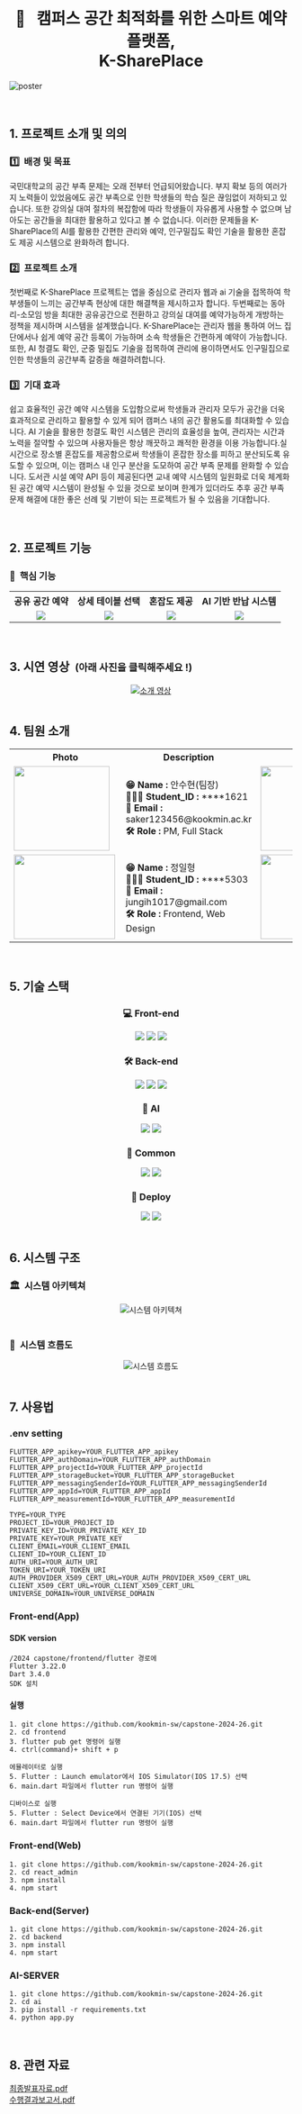 <div align="center">
<br>
<br>

# 🏫 &nbsp;&nbsp;캠퍼스 공간 최적화를 위한 스마트 예약 플랫폼, <br> K-SharePlace

</div>

![poster](https://github.com/kookmin-sw/capstone-2024-26/assets/106470291/25c7a6f8-f13e-451b-82da-2af1b22c19c6)

<br>

## 1. 프로젝트 소개 및 의의

### 1️⃣&nbsp;&nbsp;배경 및 목표
 
국민대학교의 공간 부족 문제는 오래 전부터 언급되어왔습니다. 부지 확보 등의 여러가지 노력들이 있었음에도 공간 부족으로 인한 학생들의 학습 질은 끊임없이 저하되고 있습니다. 또한 강의실 대여 절차의 복잡함에 따라 학생들이 자유롭게 사용할 수 없으며 남아도는 공간들을 최대한 활용하고 있다고 볼 수 없습니다. 이러한 문제들을 K-SharePlace의 AI를 활용한 간편한 관리와 예약, 인구밀집도 확인 기술을 활용한 혼잡도 제공 시스템으로 완화하려 합니다.


### 2️⃣&nbsp;&nbsp;프로젝트 소개

첫번째로 K-SharePlace 프로젝트는 앱을 중심으로 관리자 웹과 ai 기술을 접목하여 학부생들이 느끼는 공간부족 현상에 대한 해결책을 제시하고자 합니다. 두번째로는 동아리-소모임 방을 최대한 공유공간으로 전환하고 강의실 대여를 예약가능하게 개방하는 정책을 제시하며 시스템을 설계했습니다. K-SharePlace는 관리자 웹을 통하여 어느 집단에서나 쉽게 예약 공간 등록이 가능하며 소속 학생들은 간편하게 예약이 가능합니다. 또한, AI 청결도 확인, 군중 밀집도 기술을 접목하여 관리에 용이하면서도 인구밀집으로 인한 학생들의 공간부족 갈증을 해결하려합니다.


### 3️⃣&nbsp;&nbsp;기대 효과

쉽고 효율적인 공간 예약 시스템을 도입함으로써 학생들과 관리자 모두가 공간을 더욱 효과적으로 관리하고 활용할 수 있게 되어 캠퍼스 내의 공간 활용도를 최대화할 수 있습니다. AI 기술을 활용한 청결도 확인 시스템은 관리의 효율성을 높여, 관리자는 시간과 노력을 절약할 수 있으며 사용자들은 항상 깨끗하고 쾌적한 환경을 이용 가능합니다.실시간으로 장소별 혼잡도를 제공함으로써 학생들이 혼잡한 장소를 피하고 분산되도록 유도할 수 있으며, 이는 캠퍼스 내 인구 분산을 도모하여 공간 부족 문제를 완화할 수 있습니다. 도서관 시설 예약 API 등이 제공된다면 교내 예약 시스템의 일원화로 더욱 체계화된 공간 예약 시스템이 완성될 수 있을 것으로 보이며 한계가 있더라도 추후 공간 부족 문제 해결에 대한 좋은 선례 및 기반이 되는 프로젝트가 될 수 있음을 기대합니다.

<br>

## 2. 프로젝트 기능

### 📌&nbsp;&nbsp;핵심 기능
<table>
  <tr>
    <th style="text-align:center;">공유 공간 예약</th>
    <th style="text-align:center;">상세 테이블 선택</th>
    <th style="text-align:center;">혼잡도 제공</th>
    <th style="text-align:center;">AI 기반 반납 시스템</th>
  </tr>
  <tr>
    <td style="text-align:center;"><img src="https://github.com/kookmin-sw/capstone-2024-26/assets/70683738/d3bc8879-0f73-465f-8038-7deb8081d50a"></td>
    <td style="text-align:center;"><img src="https://github.com/kookmin-sw/capstone-2024-26/assets/70683738/1bbdc62f-8cc4-47ec-ad42-39102d455853"></td>
    <td style="text-align:center;"><img src="https://github.com/kookmin-sw/capstone-2024-26/assets/70683738/ad5499c3-8f0a-458d-b0f4-102d2e75c92f"></td>
    <td style="text-align:center;"><img src="https://github.com/kookmin-sw/capstone-2024-26/assets/70683738/542e73f0-96ab-464d-85c6-22e5d4242601"></td>
  </tr>
</table>

<br>

## 3. 시연 영상&nbsp;&nbsp;<small>(아래 사진을 클릭해주세요 !)</small>

<div align="center">
  <a href="https://youtu.be/yvX1-mZZx_o?t=0s" target="_blank">
    <img src="https://img.youtube.com/vi/yvX1-mZZx_o/sddefault.jpg" alt="소개 영상">
  </a>
</div>

<br>

## 4. 팀원 소개

<table align="center">
  <tr>
    <th>Photo</th>
    <th>Description</th>
    <th>Photo</th>
    <th>Description</th>
  </tr>
  <tr>
    <td><img align="left" src="https://github.com/kookmin-sw/capstone-2024-26/assets/70683738/b5a25016-8451-4dfd-a0f0-b069f894a018" height="150" width="170px;"></td>
    <td>
      <strong>😁 Name :</strong> 안수현(팀장)<br>
      <strong>👨🏻‍💻 Student_ID :</strong> ****1621<br>
      <strong>📧 Email :</strong> saker123456@kookmin.ac.kr<br>
      <strong>🛠 Role :</strong> PM, Full Stack
    </td>
    <td><img align="left" src="https://github.com/kookmin-sw/capstone-2024-26/assets/70683738/735be5e0-e21c-4456-a973-ee365e565a86" height="150" width="180px;"></td>
    <td>
      <strong>😁 Name :</strong> 정의석<br>
      <strong>👨🏻‍💻 Student_ID :</strong> ****3134<br>
      <strong>📧 Email :</strong> jungus07@kookmin.ac.kr<br>
      <strong>🛠 Role :</strong> Backend, DataBase
    </td>
  </tr>
  <tr>
    <td><img align="left" src="https://github.com/kookmin-sw/capstone-2024-26/assets/70683738/7657b2e9-1f79-4773-8ad8-f705819441b6" height="150" width="180px;"></td>
    <td>
      <strong>😁 Name :</strong> 정일형<br>
      <strong>👨🏻‍💻 Student_ID :</strong> ****5303<br>
      <strong>📧 Email :</strong> jungih1017@gmail.com<br>
      <strong>🛠 Role :</strong> Frontend, Web Design
    </td>
    <td><img align="left" src="https://github.com/kookmin-sw/capstone-2024-26/assets/70683738/068f5b2d-9fcd-41fe-9b4e-9f180d18a9f3" height="150" width="180px;"></td>
    <td>
      <strong>😁 Name :</strong> 이재훈<br>
      <strong>👨🏻‍💻 Student_ID :</strong> ****3053<br>
      <strong>📧 Email :</strong> jhoon5061@gmail.com<br>
      <strong>🛠 Role :</strong> AI Model Serving
    </td>
  </tr>
</table>

<br>

## 5. 기술 스택

<div align="center">

 ### 💻 Front-end
 <img src="https://img.shields.io/badge/flutter-02569B?style=for-the-badge&logo=flutter&logoColor=white">
 <img src="https://img.shields.io/badge/Dart-0175C2?style=for-the-badge&logo=Dart&logoColor=white">
 <img src="https://img.shields.io/badge/React-61DAFB?style=for-the-badge&logo=React&logoColor=white">
 
 ### 🛠️ Back-end
 <img src="https://img.shields.io/badge/node.js-339933?style=for-the-badge&logo=node.js&logoColor=white">
 <img src="https://img.shields.io/badge/Firebase-FFCA28?style=for-the-badge&logo=Firebase&logoColor=white">
 <img src="https://img.shields.io/badge/Flask-000000?style=for-the-badge&logo=Flask&logoColor=white">

 ### 🤖 AI
  <img src="https://img.shields.io/badge/Python-3776AB?style=for-the-badge&logo=Python&logoColor=white">
  <img src="https://img.shields.io/badge/PyTorch-3776AB?style=for-the-badge&logo=Python&logoColor=white">

 ### 🤝 Common
 <img src="https://img.shields.io/badge/Figma-F24E1E?style=for-the-badge&logo=Figma&logoColor=white">
 <img src="https://img.shields.io/badge/Notion-000000?style=for-the-badge&logo=Notion&logoColor=white">

 ### 🚀 Deploy
 <img src="https://img.shields.io/badge/Docker-2496ED?style=for-the-badge&logo=Docker&logoColor=white">
 <img src="https://img.shields.io/badge/Amazon%20AWS-232F3E?style=for-the-badge&logo=Amazon%20AWS&logoColor=white">

</div>



<br>

## 6. 시스템 구조


### 🏛️&nbsp;&nbsp;시스템 아키텍쳐
<div align="center">
  <img src="https://github.com/kookmin-sw/capstone-2024-26/assets/106470291/c5862b8c-081e-4299-b896-4e27a4acf479" alt="시스템 아키텍쳐">
  
</div>

<br>

### 🔁&nbsp;&nbsp;시스템 흐름도
<div align="center">
  <img src="https://github.com/kookmin-sw/capstone-2024-26/assets/106470291/bbad21df-08bd-4c0a-b403-df31541198be" alt="시스템 흐름도">
</div>

<br>

## 7. 사용법
### .env setting
```
FLUTTER_APP_apikey=YOUR_FLUTTER_APP_apikey
FLUTTER_APP_authDomain=YOUR_FLUTTER_APP_authDomain
FLUTTER_APP_projectId=YOUR_FLUTTER_APP_projectId
FLUTTER_APP_storageBucket=YOUR_FLUTTER_APP_storageBucket
FLUTTER_APP_messagingSenderId=YOUR_FLUTTER_APP_messagingSenderId
FLUTTER_APP_appId=YOUR_FLUTTER_APP_appId
FLUTTER_APP_measurementId=YOUR_FLUTTER_APP_measurementId

TYPE=YOUR_TYPE
PROJECT_ID=YOUR_PROJECT_ID
PRIVATE_KEY_ID=YOUR_PRIVATE_KEY_ID
PRIVATE_KEY=YOUR_PRIVATE_KEY
CLIENT_EMAIL=YOUR_CLIENT_EMAIL
CLIENT_ID=YOUR_CLIENT_ID
AUTH_URI=YOUR_AUTH_URI
TOKEN_URI=YOUR_TOKEN_URI
AUTH_PROVIDER_X509_CERT_URL=YOUR_AUTH_PROVIDER_X509_CERT_URL
CLIENT_X509_CERT_URL=YOUR_CLIENT_X509_CERT_URL
UNIVERSE_DOMAIN=YOUR_UNIVERSE_DOMAIN
```

### Front-end(App)
#### SDK version
``` 
/2024 capstone/frontend/flutter 경로에 
Flutter 3.22.0 
Dart 3.4.0
SDK 설치
```
#### 실행
```
1. git clone https://github.com/kookmin-sw/capstone-2024-26.git
2. cd frontend
3. flutter pub get 명령어 실행 
4. ctrl(command)+ shift + p

에뮬레이터로 실행
5. Flutter : Launch emulator에서 IOS Simulator(IOS 17.5) 선택 
6. main.dart 파일에서 flutter run 명령어 실행

디바이스로 실행 
5. Flutter : Select Device에서 연결된 기기(IOS) 선택
6. main.dart 파일에서 flutter run 명령어 실행
```

### Front-end(Web)
```
1. git clone https://github.com/kookmin-sw/capstone-2024-26.git
2. cd react_admin
3. npm install
4. npm start
```

### Back-end(Server)
```
1. git clone https://github.com/kookmin-sw/capstone-2024-26.git
2. cd backend
3. npm install 
4. npm start
```

### AI-SERVER
```
1. git clone https://github.com/kookmin-sw/capstone-2024-26.git
2. cd ai
3. pip install -r requirements.txt
4. python app.py
```

<br>

## 8. 관련 자료


[최종발표자료.pdf](https://github.com/kookmin-sw/capstone-2024-26/files/15415749/default.pdf) <br>
[수행결과보고서.pdf](https://github.com/kookmin-sw/capstone-2024-26/files/15415759/2024.26.-.pdf)



